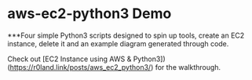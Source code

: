 # aws-ec2-python3 Demo

***Four simple Python3 scripts designed to spin up tools, create an EC2 instance, delete it and an example diagram generated through code.

Check out [EC2 Instance using AWS & Python3])(https://r0land.link/posts/aws_ec2_python3/) for the walkthrough.

